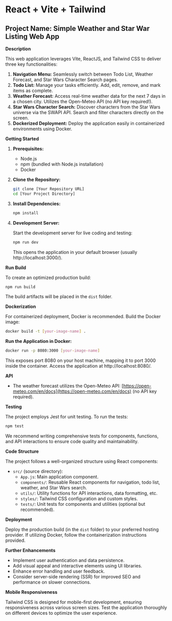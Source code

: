 # React + Vite + Tailwind

## Project Name: Simple Weather and Star War Listing Web App

**Description**

This web application leverages Vite, ReactJS, and Tailwind CSS to deliver three key functionalities:

1. **Navigation Menu:** Seamlessly switch between Todo List, Weather Forecast, and Star Wars Character Search pages.
2. **Todo List:** Manage your tasks efficiently. Add, edit, remove, and mark items as complete.
3. **Weather Forecast:** Access real-time weather data for the next 7 days in a chosen city. Utilizes the Open-Meteo API (no API key required!).
4. **Star Wars Character Search:** Discover characters from the Star Wars universe via the SWAPI API. Search and filter characters directly on the screen.
5. **Dockerized Deployment:** Deploy the application easily in containerized environments using Docker.

**Getting Started**

1. **Prerequisites:**
   - Node.js
   - npm (bundled with Node.js installation)
   - Docker

2. **Clone the Repository:**

   ```bash
   git clone [Your Repository URL]
   cd [Your Project Directory]
   ```

3. **Install Dependencies:**

   ```bash
   npm install
   ```

4. **Development Server:**

   Start the development server for live coding and testing:

   ```bash
   npm run dev
   ```

   This opens the application in your default browser (usually http://localhost:3000/).

**Run Build**

To create an optimized production build:

```bash
npm run build
```

The build artifacts will be placed in the `dist` folder.

**Dockerization**

For containerized deployment, Docker is recommended. Build the Docker image:

```bash
docker build -t [your-image-name] .
```

**Run the Application in Docker:**

```bash
docker run -p 8080:3000 [your-image-name]
```

This exposes port 8080 on your host machine, mapping it to port 3000 inside the container. Access the application at http://localhost:8080/.

**API**

- The weather forecast utilizes the Open-Meteo API: [https://open-meteo.com/en/docs](https://open-meteo.com/en/docs) (no API key required).

**Testing**

The project employs Jest for unit testing. To run the tests:

```bash
npm test
```

We recommend writing comprehensive tests for components, functions, and API interactions to ensure code quality and maintainability.

**Code Structure**

The project follows a well-organized structure using React components:

- `src/` (source directory):
  - `App.js`: Main application component.
  - `components/`: Reusable React components for navigation, todo list, weather, and Star Wars search.
  - `utils/`: Utility functions for API interactions, data formatting, etc.
  - `styles/`: Tailwind CSS configuration and custom styles.
  - `tests/`: Unit tests for components and utilities (optional but recommended).

**Deployment**

Deploy the production build (in the `dist` folder) to your preferred hosting provider. If utilizing Docker, follow the containerization instructions provided.

**Further Enhancements**

- Implement user authentication and data persistence.
- Add visual appeal and interactive elements using UI libraries.
- Enhance error handling and user feedback.
- Consider server-side rendering (SSR) for improved SEO and performance on slower connections.

**Mobile Responsiveness**

Tailwind CSS is designed for mobile-first development, ensuring responsiveness across various screen sizes. Test the application thoroughly on different devices to optimize the user experience.
